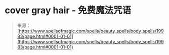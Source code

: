 <!--yml

分类：未分类

日期：2024-06-12 19:02:22

-->

# cover gray hair - 免费魔法咒语

> 来源：[https://www.spellsofmagic.com/spells/beauty_spells/body_spells/19983/page.html#0001-01-01](https://www.spellsofmagic.com/spells/beauty_spells/body_spells/19983/page.html#0001-01-01)

